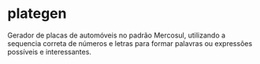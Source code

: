 # plategen
Gerador de placas de automóveis no padrão Mercosul, utilizando a sequencia correta de números e letras para formar palavras ou expressões possíveis e interessantes.
